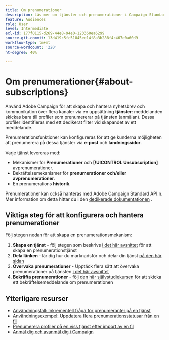 ```yaml
---
title: Om prenumerationer
description: Läs mer om tjänster och prenumerationer i Campaign Standard.
feature: Audiences
role: User
level: Intermediate
exl-id: 177f0115-d269-44e8-94e0-123360ea6299
source-git-commit: 13d419c5fc51845ee14f8a3b288f4c467e0a60d9
workflow-type: tm+mt
source-wordcount: '220'
ht-degree: 40%

---
```


# Om prenumerationer{#about-subscriptions}

Använd Adobe Campaign för att skapa och hantera nyhetsbrev och kommunikation över flera kanaler via en uppsättning **tjänster**: meddelanden skickas bara till profiler som prenumererar på tjänsten (anmälan). Dessa profiler identifieras med ett dedikerat filter vid skapandet av ett meddelande.

Prenumerationsfunktioner kan konfigureras för att ge kunderna möjligheten att prenumerera på dessa tjänster via **e-post** och **landningssidor**.

Varje tjänst levereras med:

* Mekanismer för **Prenumerationer** och **[!UICONTROL Unsubscription]** avprenumerationer.
* Bekräftelsemekanismer för **prenumerationer och/eller avprenumerationer**.
* En prenumerations **historik**.

Prenumerationer kan också hanteras med Adobe Campaign Standard API:n.  Mer information om detta hittar du i den [dedikerade dokumentationen](../../api/using/creating-a-service.md) .

## Viktiga steg för att konfigurera och hantera prenumerationer

Följ stegen nedan för att skapa en prenumerationsmekanism:

1. **Skapa en tjänst** - följ stegen som beskrivs [i det här avsnittet](../../audiences/using/creating-a-service.md) för att skapa en prenumerationstjänst
1. **Dela länken** - lär dig hur du marknadsför och delar din tjänst [på den här sidan](../../audiences/using/promoting-a-service.md)
1. **Övervaka prenumerationer** - Upptäck flera sätt att övervaka prenumerationer på tjänsten [i det här avsnittet](../../audiences/using/monitoring-subscriptions.md)
1. **Bekräfta prenumerationer** - följ [den här självstudiekursen](../../audiences/using/confirming-subscription-to-a-service.md) för att skicka ett bekräftelsemeddelande om prenumerationen

## Ytterligare resurser

* [Användningsfall: Inkrementell fråga för prenumeranter på en tjänst](../../automating/using/incremental-query-on-subscribers.md)
* [Användningsexempel: Uppdatera flera prenumerationsstatusar från en fil](../../automating/using/updating-subscriptions-from-file.md)
* [Prenumerera profiler på en viss tjänst efter import av en fil](../../automating/using/subscribing-profiles-from-file.md)
* [Anmäl dig och avanmäl dig i Campaign](../../audiences/using/about-opt-in-and-opt-out-in-campaign.md)
